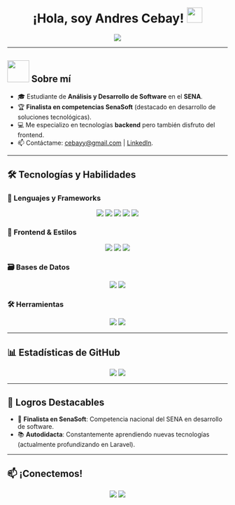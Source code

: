 <h1 align="center">¡Hola, soy Andres Cebay! <img src="https://media.giphy.com/media/hvRJCLFzcasrR4ia7z/giphy.gif" width="35"></h1>
<p align="center">
  <a href="https://github.com/DenverCoder1/readme-typing-svg"><img src="https://readme-typing-svg.herokuapp.com?font=Time+New+Roman&color=%23C8BE25&size=25&center=true&vCenter=true&width=600&height=100&lines=Análisis+y+Desarrollo+de+Software;Finalista+en+SenaSoft;Apasionado+por+el+desarrollo+backend"></a>
</p>

---

## <picture><img src="https://github.com/7oSkaaa/7oSkaaa/blob/main/Images/about_me.gif?raw=true" width=50px></picture> Sobre mí

- 🎓 Estudiante de **Análisis y Desarrollo de Software** en el **SENA**.
- 🏆 **Finalista en competencias SenaSoft** (destacado en desarrollo de soluciones tecnológicas).
- 💻 Me especializo en tecnologías **backend** pero también disfruto del frontend.
- 📫 Contáctame: [cebayy@gmail.com](mailto:cebayy@gmail.com) | [LinkedIn](https://www.linkedin.com/in/andres-cebay-7a4106303/).

---

## 🛠️ Tecnologías y Habilidades

### 🔧 Lenguajes y Frameworks
<p align="center">
  <img src="https://img.shields.io/badge/PHP-777BB4?style=for-the-badge&logo=php&logoColor=white">
  <img src="https://img.shields.io/badge/Laravel-FF2D20?style=for-the-badge&logo=laravel&logoColor=white">
  <img src="https://img.shields.io/badge/Python-3776AB?style=for-the-badge&logo=python&logoColor=white">
  <img src="https://img.shields.io/badge/Java-ED8B00?style=for-the-badge&logo=openjdk&logoColor=white">
  <img src="https://img.shields.io/badge/JavaScript-F7DF1E?style=for-the-badge&logo=javascript&logoColor=black">
</p>

### 🎨 Frontend & Estilos
<p align="center">
  <img src="https://img.shields.io/badge/HTML5-E34F26?style=for-the-badge&logo=html5&logoColor=white">
  <img src="https://img.shields.io/badge/CSS3-1572B6?style=for-the-badge&logo=css3&logoColor=white">
  <img src="https://img.shields.io/badge/Tailwind_CSS-38B2AC?style=for-the-badge&logo=tailwind-css&logoColor=white">
</p>

### 🗃️ Bases de Datos
<p align="center">
  <img src="https://img.shields.io/badge/MySQL-005C84?style=for-the-badge&logo=mysql&logoColor=white">
  <img src="https://img.shields.io/badge/SQL-07405E?style=for-the-badge&logo=sqlite&logoColor=white">
</p>

### 🛠️ Herramientas
<p align="center">
  <img src="https://img.shields.io/badge/Git-E44C30?style=for-the-badge&logo=git&logoColor=white">
  <img src="https://img.shields.io/badge/VS_Code-007ACC?style=for-the-badge&logo=visual-studio-code&logoColor=white">
</p>

---

## 📊 Estadísticas de GitHub
<p align="center">
  <img src="https://github-readme-stats.vercel.app/api?username=TuUsuario&show_icons=true&theme=tokyonight&hide_border=true">
  <img src="https://github-readme-stats.vercel.app/api/top-langs/?username=TuUsuario&layout=compact&theme=tokyonight&hide_border=true">
</p>

---

## 🌟 Logros Destacables
- 🏅 **Finalista en SenaSoft**: Competencia nacional del SENA en desarrollo de software.
- 📚 **Autodidacta**: Constantemente aprendiendo nuevas tecnologías (actualmente profundizando en Laravel).

---

## 📫 ¡Conectemos!
<p align="center">
  <a href="mailto:cebayy@gmail.com"><img src="https://img.shields.io/badge/Gmail-D14836?style=for-the-badge&logo=gmail&logoColor=white"></a>
  <a href="https://www.linkedin.com/in/andres-cebay-7a4106303/"><img src="https://img.shields.io/badge/LinkedIn-0077B5?style=for-the-badge&logo=linkedin&logoColor=white"></a>
</p>

</br></br>
	
